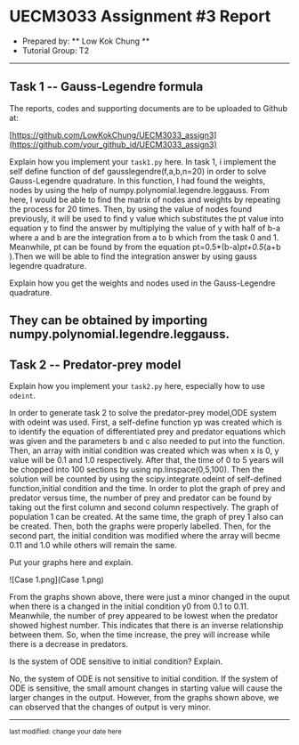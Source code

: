 UECM3033 Assignment #3 Report
========================================================

- Prepared by: ** Low Kok Chung **
- Tutorial Group: T2

--------------------------------------------------------

## Task 1 --  Gauss-Legendre formula

The reports, codes and supporting documents are to be uploaded to Github at: 

[https://github.com/LowKokChung/UECM3033_assign3](https://github.com/your_github_id/UECM3033_assign3)


Explain how you implement your `task1.py` here.
In task 1, i implement the  self define function of def gausslegendre(f,a,b,n=20) in order to solve Gauss-Legendre quadrature. In this function, I had found the weights, nodes by using the help of numpy.polynomial.legendre.leggauss. From here, I would be able to find the matrix of  nodes and weights by repeating the process for 20 times. Then, by using the value of nodes found previously, it will be used to find y value which substitutes the pt value into equation y to find the answer by multiplying the value of y with half of b-a where a and b are the integration from a to b which from the task 0 and 1. Meanwhile, pt can be found by from the equation pt=0.5*(b-a)*pt+0.5*(a+b ).Then we will be able to find the integration answer by using gauss legendre quadrature.

Explain how you get the weights and nodes used in the Gauss-Legendre quadrature.

They can be obtained by importing numpy.polynomial.legendre.leggauss.
---------------------------------------------------------

## Task 2 -- Predator-prey model

Explain how you implement your `task2.py` here, especially how to use `odeint`.

In order to generate task 2 to solve the predator-prey model,ODE system with odeint was used. First, a self-define function yp was created which is to identify the equation of differentiated prey and predator equations which was given and the parameters b and c also needed to put into the function. Then, an array with initial condition was created which was when x is 0, y value will be 0.1 and 1.0 respectively. After that, the time of 0 to 5 years will be chopped into 100 sections by using np.linspace(0,5,100). Then the solution will be counted by using the scipy.integrate.odeint of self-defined function,initial condition and the time. In order to plot the graph of prey and predator versus time, the number of prey and predator can be found by taking out the first column and second column respectively. The graph of population 1 can be created. At the same time, the graph of prey 1 also can be created. Then, both the graphs were properly labelled. Then, for the second part, the initial condition was modified where the array will becme 0.11 and 1.0 while others will remain the same.


Put your graphs here and explain.

![Case 1.png](Case 1.png)



From the graphs shown above, there were just a minor changed in the ouput when there is a changed in the initial condition y0 from 0.1 to 0.11. Meanwhile, the number of prey appeared to be lowest when the predator showed highest number. This indicates that there is an inverse relationship between them. So, when the time increase, the prey will increase while there is a decrease in predators.

Is the system of ODE sensitive to initial condition? Explain.

No, the system of ODE is not sensitive to initial condition. If the system of ODE is sensitive, the small amount changes in starting value will cause the larger changes in the output. However, from the graphs shown above, we can observed that the changes of output is very minor.

-----------------------------------

<sup>last modified: change your date here</sup>
